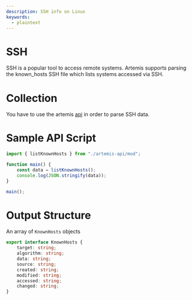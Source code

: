```yaml
---
description: SSH info on Linux
keywords:
  - plaintext
---
```


# SSH

SSH is a popular tool to access remote systems. Artemis supports parsing the known_hosts SSH file which lists systems accessed via SSH.

# Collection

You have to use the artemis [api](../../API/overview.md) in order to parse
SSH data.

# Sample API Script

```typescript
import { listKnownHosts } from "./artemis-api/mod";

function main() {
    const data = listKnownHosts();
    console.log(JSON.stringify(data));
}

main();
```

# Output Structure

An array of `KnownHosts` objects

```typescript
export interface KnownHosts {
    target: string;
    algorithm: string;
    data: string;
    source: string;
    created: string;
    modified: string;
    accessed: string;
    changed: string;
}
```
